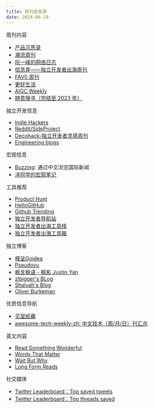 ```yaml
---
title: 周刊信息源
date: 2024-06-19
---
```


周刊内容

- [产品沉思录](https://www.pmthinking.com/a601a12335044f349a22caf57f274c27)
- [潮流周刊](https://weekly.tw93.fun/)
- [阮一峰的网络日志](https://ruanyifeng.com/blog/)
- [信息差——独立开发者出海周刊](https://gapis.money/)
- [FAV0 周刊](https://fav0.com/)
- [更好生活](https://quail.ink/jiayifun)
- [AIGC Weekly](https://quail.ink/op7418)
- [随意搜寻（完结至 2023 年）](https://xiaobot.net/p/suiyisouxun2023)

独立开发信息

- [Indie Hackers](https://www.indiehackers.com/)
- [Reddit/SideProject](https://www.reddit.com/r/SideProject/?rdt=50387)
- [Decohack-独立开发者灵感周刊](https://www.decohack.com/)
- [Engineering blogs](https://infos.imhcg.cn/)

宏观信息

- [Buzzing](https://www.buzzing.cc/): 通过中文浏览国际新闻
- [洋同学的宏观笔记](https://x.com/locean0410)

工具推荐

- [Product Hunt](https://www.producthunt.com/)
- [HelloGitHub](https://hellogithub.com/periodical)
- [Github Trending](https://github.com/trending)
- [独立开发者导航站](https://www.indiehackers.site/en/group/new)
- [独立开发者出海工具栈](https://chuhai.tools/)
- [独立开发者出海工具箱](https://indiehackertools.net/)

独立博客

- [槿呈Goidea](https://justgoidea.com/)
- [Pseudoyu](https://www.pseudoyu.com/zh/)
- [枫言枫语 - 枫影 Justin Yan](https://justinyan.me/)
- [zlbigger's BLog](https://zlbigger.com/)
- [Shalvah's Blog](https://blog.shalvah.me/)
- [Oliver Burkeman](https://www.oliverburkeman.com/)

优质信息导航

- [见室纸藏](https://bento.me/apaper)
- [awesome-tech-weekly-zh: 中文技术（周/月/日）刊汇总](https://github.com/yeshan333/awesome-tech-weekly-zh?tab=readme-ov-file)

英文内容
- [Read Something Wonderful](https://readsomethingwonderful.com/)
- [Words That Matter](https://words.getmatter.com/p/adam-mastroianni)
- [Wait But Why](https://waitbutwhy.com/)
- [Long Form Reads](https://www.danhock.com/long-form-reads)

社交媒体
- [Twitter Leaderboard：Top saved tweets](https://readwise.io/twitter_leaderboard)
- [Twitter Leaderboard：Top threads saved](https://readwise.io/twitter_leaderboard?threads)

